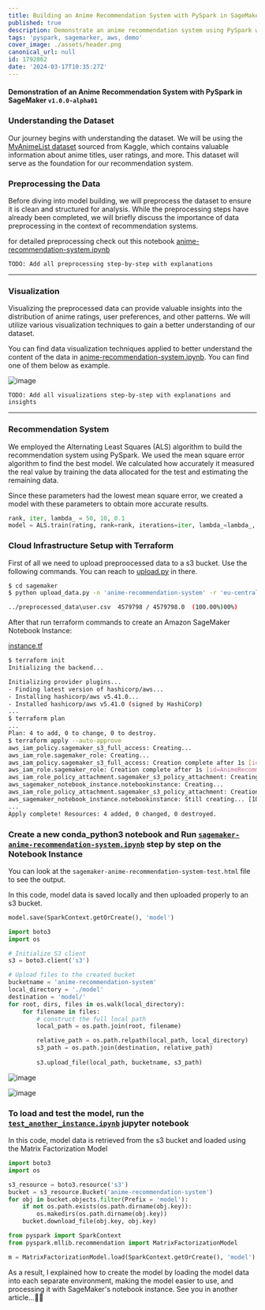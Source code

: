 ```yaml
---
title: Building an Anime Recommendation System with PySpark in SageMaker
published: true
description: Demonstrate an anime recommendation system using PySpark within a SageMaker notebook instance.
tags: 'pyspark, sagemarker, aws, demo'
cover_image: ./assets/header.png
canonical_url: null
id: 1792862
date: '2024-03-17T10:35:27Z'
---
```


#### Demonstration of an Anime Recommendation System with PySpark in SageMaker `v1.0.0-alpha01`

### Understanding the Dataset
Our journey begins with understanding the dataset. We will be using the [MyAnimeList dataset](https://www.kaggle.com/datasets/azathoth42/myanimelist?datasetId=28524&sortBy=voteCount) sourced from Kaggle, which contains valuable information about anime titles, user ratings, and more. This dataset will serve as the foundation for our recommendation system.

### Preprocessing the Data
Before diving into model building, we will preprocess the dataset to ensure it is clean and structured for analysis. While the preprocessing steps have already been completed, we will briefly discuss the importance of data preprocessing in the context of recommendation systems.

for detailed preprocessing check out this notebook
[anime-recommendation-system.ipynb](https://github.com/muratsahilli/pyspark-recommendation-system/blob/main/anime-recommendation-system.ipynb) 

`TODO: Add all preprocessing step-by-step with explanations`

---

### Visualization
Visualizing the preprocessed data can provide valuable insights into the distribution of anime ratings, user preferences, and other patterns. We will utilize various visualization techniques to gain a better understanding of our dataset.

You can find data visualization techniques applied to better understand the content of the data in [anime-recommendation-system.ipynb](https://github.com/muratsahilli/pyspark-recommendation-system/blob/main/anime-recommendation-system.ipynb). You can find one of them below as example.

![image](https://github.com/muratsahilli/pyspark-recommendation-system/assets/61403011/93ba9a0f-84a4-4b48-b773-e378bec963c6)

`TODO: Add all visualizations step-by-step with explanations and insights`

---

### Recommendation System
We employed the Alternating Least Squares (ALS) algorithm to build the recommendation system using PySpark. We used the mean square error algorithm to find the best model. We calculated how accurately it measured the real value by training the data allocated for the test and estimating the remaining data.

Since these parameters had the lowest mean square error, we created a model with these parameters to obtain more accurate results.

```python
rank, iter, lambda_ = 50, 10, 0.1
model = ALS.train(rating, rank=rank, iterations=iter, lambda_=lambda_, seed=5047)
```

### Cloud Infrastructure Setup with Terraform

First of all we need to upload preproocessed data to a s3 bucket. Use the following commands. You can reach to [upload.py](https://github.com/muratsahilli/pyspark-recommendation-system/blob/main/sagemaker/upload_data.py) in there.

```sh
$ cd sagemaker
$ python upload_data.py -n 'anime-recommendation-system' -r 'eu-central-1' -f '../preprocessed_data'

../preprocessed_data\user.csv  4579798 / 4579798.0  (100.00%)00%)
```

After that run terraform commands to create an Amazon SageMaker Notebook Instance:

[instance.tf](https://github.com/muratsahilli/pyspark-recommendation-system/blob/main/sagemaker/instance.tf)

```sh
$ terraform init
Initializing the backend...

Initializing provider plugins...
- Finding latest version of hashicorp/aws...
- Installing hashicorp/aws v5.41.0...
- Installed hashicorp/aws v5.41.0 (signed by HashiCorp)
...
$ terraform plan
...
Plan: 4 to add, 0 to change, 0 to destroy.
$ terraform apply --auto-approve
aws_iam_policy.sagemaker_s3_full_access: Creating...
aws_iam_role.sagemaker_role: Creating...
aws_iam_policy.sagemaker_s3_full_access: Creation complete after 1s [id=arn:aws:iam::749270828329:policy/SageMaker_S3FullAccessPoliciy]
aws_iam_role.sagemaker_role: Creation complete after 1s [id=AnimeRecommendation_SageMakerRole]
aws_iam_role_policy_attachment.sagemaker_s3_policy_attachment: Creating...
aws_sagemaker_notebook_instance.notebookinstance: Creating...
aws_iam_role_policy_attachment.sagemaker_s3_policy_attachment: Creation complete after 1s [id=AnimeRecommendation_SageMakerRole-20240317120654686300000001]
aws_sagemaker_notebook_instance.notebookinstance: Still creating... [10s elapsed]
...
Apply complete! Resources: 4 added, 0 changed, 0 destroyed.
```

### Create a new conda_python3 notebook and Run [`sagemaker-anime-recommendation-system.ipynb`](https://github.com/muratsahilli/pyspark-recommendation-system/blob/main/sagemaker/sagemaker-anime-recommendation-system.ipynb) step by step on the Notebook Instance

You can look at the `sagemaker-anime-recommendation-system-test.html` file to see the output.

In this code, model data is saved locally and then uploaded properly to an s3 bucket.

```python
model.save(SparkContext.getOrCreate(), 'model')

import boto3
import os

# Initialize S3 client
s3 = boto3.client('s3')

# Upload files to the created bucket
bucketname = 'anime-recommendation-system'
local_directory = './model'
destination = 'model/'
for root, dirs, files in os.walk(local_directory):
    for filename in files:
        # construct the full local path
        local_path = os.path.join(root, filename)

        relative_path = os.path.relpath(local_path, local_directory)
        s3_path = os.path.join(destination, relative_path)
        
        s3.upload_file(local_path, bucketname, s3_path)
```
![image](https://github.com/akinbezatoglu/pyspark-recommendation-system/assets/61403011/05b111f2-f12b-408a-b1c4-adbfd377a07b)

![image](https://github.com/akinbezatoglu/pyspark-recommendation-system/assets/61403011/6a5a3dd6-2d5f-4aa1-88fb-a4469ccfc095)

### To load and test the model, run the [`test_another_instance.ipynb`](https://github.com/muratsahilli/pyspark-recommendation-system/blob/main/sagemaker/test_another_instance.ipynb) jupyter notebook

In this code, model data is retrieved from the s3 bucket and loaded using the Matrix Factorization Model

```python
import boto3
import os 

s3_resource = boto3.resource('s3')
bucket = s3_resource.Bucket('anime-recommendation-system') 
for obj in bucket.objects.filter(Prefix = 'model'):
    if not os.path.exists(os.path.dirname(obj.key)):
        os.makedirs(os.path.dirname(obj.key))
    bucket.download_file(obj.key, obj.key)

from pyspark import SparkContext
from pyspark.mllib.recommendation import MatrixFactorizationModel

m = MatrixFactorizationModel.load(SparkContext.getOrCreate(), 'model')
```

As a result, I explained how to create the model by loading the model data into each separate environment, making the model easier to use, and processing it with SageMaker's notebook instance. See you in another article...👋👋